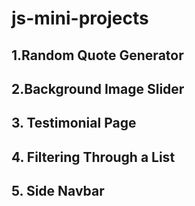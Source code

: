 # js-mini-projects

## 1.Random Quote Generator

## 2.Background Image Slider

## 3. Testimonial Page

## 4. Filtering Through a List

## 5. Side Navbar
